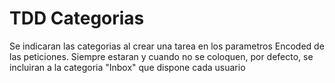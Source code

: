 # TDD Categorias

Se indicaran las categorias al crear una tarea en los parametros Encoded de las peticiones. Siempre estaran y cuando no se coloquen, por defecto, se incluiran a la categoria "Inbox" que dispone cada usuario